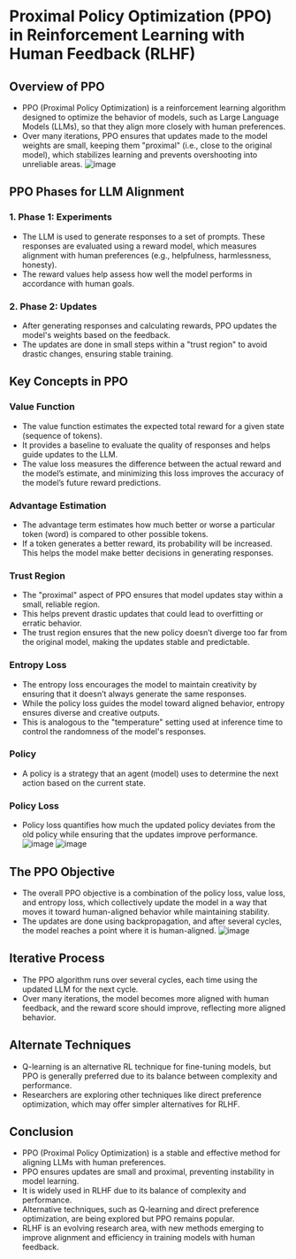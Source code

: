 # Proximal Policy Optimization (PPO) in Reinforcement Learning with Human Feedback (RLHF)

## Overview of PPO
- PPO (Proximal Policy Optimization) is a reinforcement learning algorithm designed to optimize the behavior of models, such as Large Language Models (LLMs), so that they align more closely with human preferences.
- Over many iterations, PPO ensures that updates made to the model weights are small, keeping them "proximal" (i.e., close to the original model), which stabilizes learning and prevents overshooting into unreliable areas.
![image](https://github.com/user-attachments/assets/9cb62fda-94d0-488d-9c65-593bb4e95e74)

## PPO Phases for LLM Alignment

### 1. Phase 1: Experiments
- The LLM is used to generate responses to a set of prompts. These responses are evaluated using a reward model, which measures alignment with human preferences (e.g., helpfulness, harmlessness, honesty).
- The reward values help assess how well the model performs in accordance with human goals.

### 2. Phase 2: Updates
- After generating responses and calculating rewards, PPO updates the model's weights based on the feedback.
- The updates are done in small steps within a "trust region" to avoid drastic changes, ensuring stable training.

## Key Concepts in PPO

### Value Function
- The value function estimates the expected total reward for a given state (sequence of tokens).
- It provides a baseline to evaluate the quality of responses and helps guide updates to the LLM.
- The value loss measures the difference between the actual reward and the model’s estimate, and minimizing this loss improves the accuracy of the model’s future reward predictions.

### Advantage Estimation
- The advantage term estimates how much better or worse a particular token (word) is compared to other possible tokens.
- If a token generates a better reward, its probability will be increased. This helps the model make better decisions in generating responses.

### Trust Region
- The "proximal" aspect of PPO ensures that model updates stay within a small, reliable region.
- This helps prevent drastic updates that could lead to overfitting or erratic behavior.
- The trust region ensures that the new policy doesn’t diverge too far from the original model, making the updates stable and predictable.

### Entropy Loss
- The entropy loss encourages the model to maintain creativity by ensuring that it doesn’t always generate the same responses.
- While the policy loss guides the model toward aligned behavior, entropy ensures diverse and creative outputs.
- This is analogous to the "temperature" setting used at inference time to control the randomness of the model's responses.

### Policy
- A policy is a strategy that an agent (model) uses to determine the next action based on the current state.

### Policy Loss
- Policy loss quantifies how much the updated policy deviates from the old policy while ensuring that the updates improve performance.
![image](https://github.com/user-attachments/assets/64f80ed2-7ff6-42cb-ab07-90dd512fea64)
![image](https://github.com/user-attachments/assets/a5d69928-cc39-418a-9629-59747ea39119)

## The PPO Objective
- The overall PPO objective is a combination of the policy loss, value loss, and entropy loss, which collectively update the model in a way that moves it toward human-aligned behavior while maintaining stability.
- The updates are done using backpropagation, and after several cycles, the model reaches a point where it is human-aligned.
![image](https://github.com/user-attachments/assets/1d7c4cdf-e578-4dbd-bca8-778204d6e43f)

## Iterative Process
- The PPO algorithm runs over several cycles, each time using the updated LLM for the next cycle.
- Over many iterations, the model becomes more aligned with human feedback, and the reward score should improve, reflecting more aligned behavior.

## Alternate Techniques
- Q-learning is an alternative RL technique for fine-tuning models, but PPO is generally preferred due to its balance between complexity and performance.
- Researchers are exploring other techniques like direct preference optimization, which may offer simpler alternatives for RLHF.

## Conclusion
- PPO (Proximal Policy Optimization) is a stable and effective method for aligning LLMs with human preferences.
- PPO ensures updates are small and proximal, preventing instability in model learning.
- It is widely used in RLHF due to its balance of complexity and performance.
- Alternative techniques, such as Q-learning and direct preference optimization, are being explored but PPO remains popular.
- RLHF is an evolving research area, with new methods emerging to improve alignment and efficiency in training models with human feedback.
